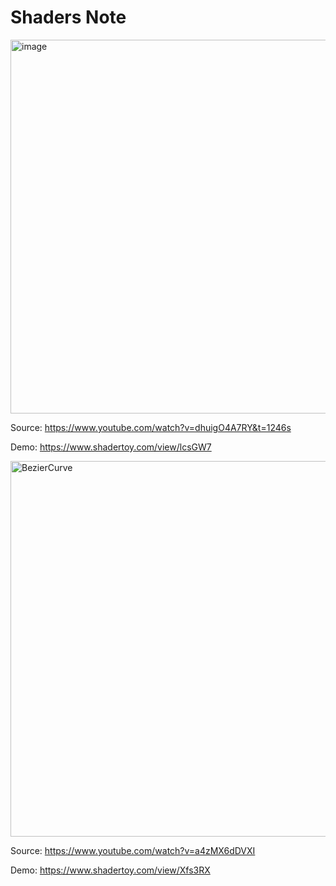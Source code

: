 # Shaders Note
<img width="598" alt="image" src="https://github.com/ewdlop/ShadersNote/assets/25368970/9163e003-a3b2-4dfa-ad91-e2e696fef814"/>

Source: https://www.youtube.com/watch?v=dhuigO4A7RY&t=1246s

Demo: https://www.shadertoy.com/view/lcsGW7

<img width="601" alt="BezierCurve" src="https://github.com/ewdlop/ShadersNote/assets/25368970/f636d48a-13fa-42c7-a277-6965bc88cb24">

Source: https://www.youtube.com/watch?v=a4zMX6dDVXI

Demo: https://www.shadertoy.com/view/Xfs3RX
